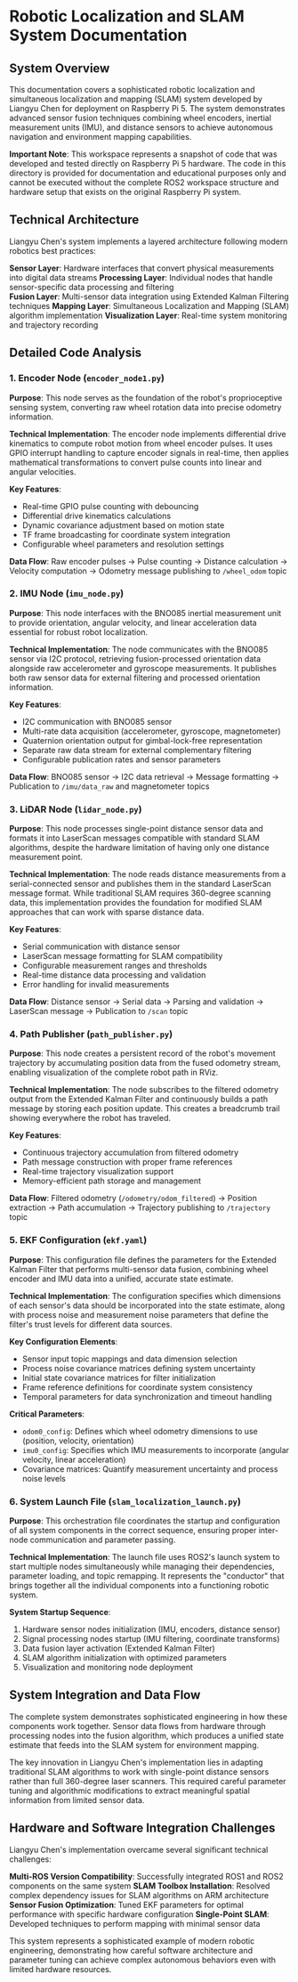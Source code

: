 # Robotic Localization and SLAM System Documentation

## System Overview

This documentation covers a sophisticated robotic localization and simultaneous localization and mapping (SLAM) system developed by Liangyu Chen for deployment on Raspberry Pi 5. The system demonstrates advanced sensor fusion techniques combining wheel encoders, inertial measurement units (IMU), and distance sensors to achieve autonomous navigation and environment mapping capabilities.

**Important Note**: This workspace represents a snapshot of code that was developed and tested directly on Raspberry Pi 5 hardware. The code in this directory is provided for documentation and educational purposes only and cannot be executed without the complete ROS2 workspace structure and hardware setup that exists on the original Raspberry Pi system.

## Technical Architecture

Liangyu Chen's system implements a layered architecture following modern robotics best practices:

**Sensor Layer**: Hardware interfaces that convert physical measurements into digital data streams
**Processing Layer**: Individual nodes that handle sensor-specific data processing and filtering  
**Fusion Layer**: Multi-sensor data integration using Extended Kalman Filtering techniques
**Mapping Layer**: Simultaneous Localization and Mapping (SLAM) algorithm implementation
**Visualization Layer**: Real-time system monitoring and trajectory recording

## Detailed Code Analysis

### 1. Encoder Node (`encoder_node1.py`)

**Purpose**: This node serves as the foundation of the robot's proprioceptive sensing system, converting raw wheel rotation data into precise odometry information.

**Technical Implementation**: The encoder node implements differential drive kinematics to compute robot motion from wheel encoder pulses. It uses GPIO interrupt handling to capture encoder signals in real-time, then applies mathematical transformations to convert pulse counts into linear and angular velocities.

**Key Features**:
- Real-time GPIO pulse counting with debouncing
- Differential drive kinematics calculations  
- Dynamic covariance adjustment based on motion state
- TF frame broadcasting for coordinate system integration
- Configurable wheel parameters and resolution settings

**Data Flow**: Raw encoder pulses → Pulse counting → Distance calculation → Velocity computation → Odometry message publishing to `/wheel_odom` topic

### 2. IMU Node (`imu_node.py`)

**Purpose**: This node interfaces with the BNO085 inertial measurement unit to provide orientation, angular velocity, and linear acceleration data essential for robust robot localization.

**Technical Implementation**: The node communicates with the BNO085 sensor via I2C protocol, retrieving fusion-processed orientation data alongside raw accelerometer and gyroscope measurements. It publishes both raw sensor data for external filtering and processed orientation information.

**Key Features**:
- I2C communication with BNO085 sensor
- Multi-rate data acquisition (accelerometer, gyroscope, magnetometer)
- Quaternion orientation output for gimbal-lock-free representation  
- Separate raw data stream for external complementary filtering
- Configurable publication rates and sensor parameters

**Data Flow**: BNO085 sensor → I2C data retrieval → Message formatting → Publication to `/imu/data_raw` and magnetometer topics

### 3. LiDAR Node (`lidar_node.py`)

**Purpose**: This node processes single-point distance sensor data and formats it into LaserScan messages compatible with standard SLAM algorithms, despite the hardware limitation of having only one distance measurement point.

**Technical Implementation**: The node reads distance measurements from a serial-connected sensor and publishes them in the standard LaserScan message format. While traditional SLAM requires 360-degree scanning data, this implementation provides the foundation for modified SLAM approaches that can work with sparse distance data.

**Key Features**:
- Serial communication with distance sensor
- LaserScan message formatting for SLAM compatibility
- Configurable measurement ranges and thresholds
- Real-time distance data processing and validation
- Error handling for invalid measurements

**Data Flow**: Distance sensor → Serial data → Parsing and validation → LaserScan message → Publication to `/scan` topic

### 4. Path Publisher (`path_publisher.py`)

**Purpose**: This node creates a persistent record of the robot's movement trajectory by accumulating position data from the fused odometry stream, enabling visualization of the complete robot path in RViz.

**Technical Implementation**: The node subscribes to the filtered odometry output from the Extended Kalman Filter and continuously builds a path message by storing each position update. This creates a breadcrumb trail showing everywhere the robot has traveled.

**Key Features**:
- Continuous trajectory accumulation from filtered odometry
- Path message construction with proper frame references
- Real-time trajectory visualization support
- Memory-efficient path storage and management

**Data Flow**: Filtered odometry (`/odometry/odom_filtered`) → Position extraction → Path accumulation → Trajectory publishing to `/trajectory` topic

### 5. EKF Configuration (`ekf.yaml`)

**Purpose**: This configuration file defines the parameters for the Extended Kalman Filter that performs multi-sensor data fusion, combining wheel encoder and IMU data into a unified, accurate state estimate.

**Technical Implementation**: The configuration specifies which dimensions of each sensor's data should be incorporated into the state estimate, along with process noise and measurement noise parameters that define the filter's trust levels for different data sources.

**Key Configuration Elements**:
- Sensor input topic mappings and data dimension selection
- Process noise covariance matrices defining system uncertainty
- Initial state covariance matrices for filter initialization  
- Frame reference definitions for coordinate system consistency
- Temporal parameters for data synchronization and timeout handling

**Critical Parameters**:
- `odom0_config`: Defines which wheel odometry dimensions to use (position, velocity, orientation)
- `imu0_config`: Specifies which IMU measurements to incorporate (angular velocity, linear acceleration)
- Covariance matrices: Quantify measurement uncertainty and process noise levels

### 6. System Launch File (`slam_localization_launch.py`)

**Purpose**: This orchestration file coordinates the startup and configuration of all system components in the correct sequence, ensuring proper inter-node communication and parameter passing.

**Technical Implementation**: The launch file uses ROS2's launch system to start multiple nodes simultaneously while managing their dependencies, parameter loading, and topic remapping. It represents the "conductor" that brings together all the individual components into a functioning robotic system.

**System Startup Sequence**:
1. Hardware sensor nodes initialization (IMU, encoders, distance sensor)
2. Signal processing nodes startup (IMU filtering, coordinate transforms)
3. Data fusion layer activation (Extended Kalman Filter)
4. SLAM algorithm initialization with optimized parameters
5. Visualization and monitoring node deployment

## System Integration and Data Flow

The complete system demonstrates sophisticated engineering in how these components work together. Sensor data flows from hardware through processing nodes into the fusion algorithm, which produces a unified state estimate that feeds into the SLAM system for environment mapping.

The key innovation in Liangyu Chen's implementation lies in adapting traditional SLAM algorithms to work with single-point distance sensors rather than full 360-degree laser scanners. This required careful parameter tuning and algorithmic modifications to extract meaningful spatial information from limited sensor data.

## Hardware and Software Integration Challenges

Liangyu Chen's implementation overcame several significant technical challenges:

**Multi-ROS Version Compatibility**: Successfully integrated ROS1 and ROS2 components on the same system
**SLAM Toolbox Installation**: Resolved complex dependency issues for SLAM algorithms on ARM architecture
**Sensor Fusion Optimization**: Tuned EKF parameters for optimal performance with specific hardware configuration
**Single-Point SLAM**: Developed techniques to perform mapping with minimal sensor data

This system represents a sophisticated example of modern robotic engineering, demonstrating how careful software architecture and parameter tuning can achieve complex autonomous behaviors even with limited hardware resources.
